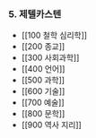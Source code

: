 ### 5. 제텔카스텐
- [[100 철학 심리학]]
- [[200 종교]]
- [[300 사회과학]]
- [[400 언어]]
- [[500 과학]]
- [[600 기술]]
- [[700 예술]]
- [[800 문학]]
- [[900 역사 지리]]